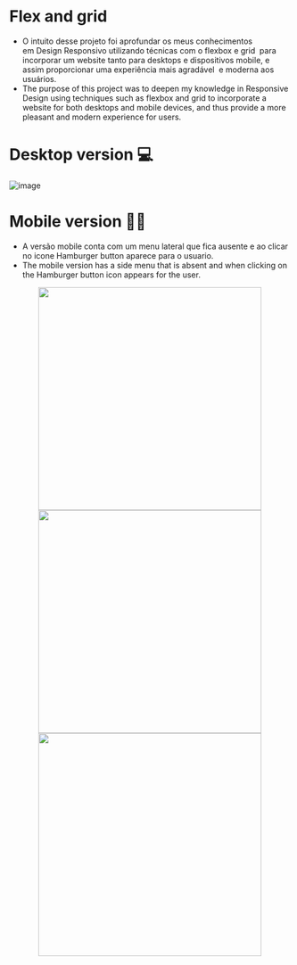# Flex and grid
- O intuito desse projeto foi aprofundar os meus conhecimentos em Design Responsivo utilizando técnicas com o flexbox e grid  para incorporar um website tanto para desktops e dispositivos mobile, e assim proporcionar uma experiência mais agradável  e moderna aos usuários.
- The purpose of this project was to deepen my knowledge in Responsive Design using techniques such as flexbox and grid  to incorporate a website for both desktops and mobile devices, and thus provide a more pleasant and modern experience for users.

# Desktop version 💻
![image](https://user-images.githubusercontent.com/56845435/224752419-70516277-b16c-4fce-894b-24352b2fe15d.png)


# Mobile version 📲🤳
- A versão mobile conta com um menu lateral que fica ausente e ao clicar no icone Hamburger button aparece para o usuario.
- The mobile version has a side menu that is absent and when clicking on the Hamburger button icon appears for the user.
<div align="center">
<img  height="400em" src="https://user-images.githubusercontent.com/56845435/224753690-48f445f7-edbd-406e-ac0d-9877b4356369.png">
<img height="400em" src="https://user-images.githubusercontent.com/56845435/224757369-080a09e5-c290-4fed-967e-3113c73aa125.png">
<img height="400em" src="https://user-images.githubusercontent.com/56845435/224751020-dc068913-30e4-4164-a805-330514e603dd.gif">
</div>



